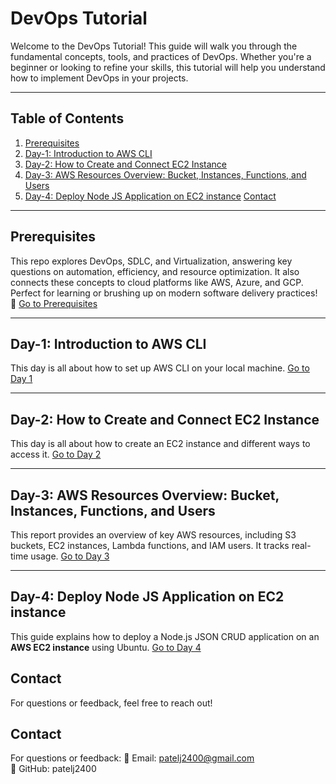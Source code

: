 # DevOps Tutorial

Welcome to the DevOps Tutorial! This guide will walk you through the fundamental concepts, tools, and practices of DevOps. Whether you're a beginner or looking to refine your skills, this tutorial will help you understand how to implement DevOps in your projects.

---

## Table of Contents
1. [Prerequisites](#prerequisites)
2. [Day-1: Introduction to AWS CLI](#day-1-introduction-to-aws-cli)
3. [Day-2: How to Create and Connect EC2 Instance](#day-2-how-to-create-and-connect-ec2-instance)
4. [Day-3: AWS Resources Overview: Bucket, Instances, Functions, and Users](#day-3-aws-resources-overview-bucket-instances-functions-and-users)
5. [Day-4: Deploy Node JS Application on EC2 instance](#day-4-deploy-node-js-application-on-ec2-instance)
[Contact](#contact)

---

## Prerequisites

This repo explores DevOps, SDLC, and Virtualization, answering key questions on automation, efficiency, and resource optimization. It also connects these concepts to cloud platforms like AWS, Azure, and GCP. Perfect for learning or brushing up on modern software delivery practices! 🚀  [Go to Prerequisites](https://github.com/patelj2400/aws-cli-tutorials/blob/main/Prerequisites/README.md)

---

## Day-1: Introduction to AWS CLI

This day is all about how to set up AWS CLI on your local machine. [Go to Day 1](https://github.com/patelj2400/aws-cli-tutorials/blob/main/Day-1/README.md)

---

## Day-2: How to Create and Connect EC2 Instance

This day is all about how to create an EC2 instance and different ways to access it. [Go to Day 2](https://github.com/patelj2400/aws-cli-tutorials/blob/main/Day-2/README.md)

---
## Day-3: AWS Resources Overview: Bucket, Instances, Functions, and Users

This report provides an overview of key AWS resources, including S3 buckets, EC2 instances, Lambda functions, and IAM users. It tracks real-time usage. [Go to Day 3](https://github.com/patelj2400/aws-cli-tutorials/blob/main/Day-3)

---
## Day-4: Deploy Node JS Application on EC2 instance

This guide explains how to deploy a Node.js JSON CRUD application on an **AWS EC2 instance** using Ubuntu. [Go to Day 4](https://github.com/patelj2400/aws-cli-tutorials/blob/main/Day-4)

## Contact

For questions or feedback, feel free to reach out!
## Contact
For questions or feedback:
📧 Email: patelj2400@gmail.com  
🐙 GitHub: patelj2400


